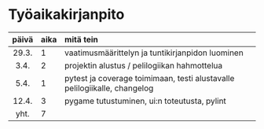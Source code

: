 # Työaikakirjanpito

| päivä | aika | mitä tein  |
| :----:|:-----| :-----|
| 29.3. | 1    | vaatimusmäärittelyn ja tuntikirjanpidon luominen |
| 3.4.	| 2    | projektin alustus / pelilogiikan hahmottelua |
| 5.4.  | 1    | pytest ja coverage toimimaan, testi alustavalle pelilogiikalle, changelog |
| 12.4. | 3    | pygame tutustuminen, ui:n toteutusta, pylint |
| yht.	| 7    | |
